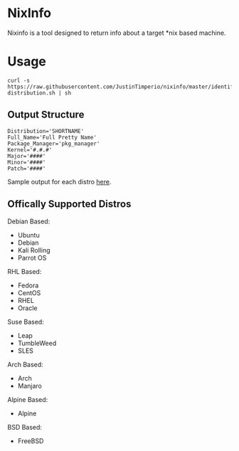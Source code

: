 # NixInfo
Nixinfo is a tool designed to return info about a target \*nix based machine.


# Usage
```shell
curl -s https://raw.githubusercontent.com/JustinTimperio/nixinfo/master/identify-distribution.sh | sh
```

## Output Structure
```shell
Distribution='SHORTNAME'
Full_Name='Full Pretty Name'
Package_Manager='pkg_manager'
Kernel='#.#.#'
Major='####'
Minor='####'
Patch='####'
```

Sample output for each distro [here](https://github.com/JustinTimperio/nixinfo/blob/master/sample_output.md).

## Offically Supported Distros
Debian Based:
- Ubuntu
- Debian
- Kali Rolling
- Parrot OS

RHL Based:
- Fedora
- CentOS
- RHEL
- Oracle

Suse Based:
- Leap
- TumbleWeed
- SLES

Arch Based:
- Arch
- Manjaro

Alpine Based:
- Alpine

BSD Based:
- FreeBSD
